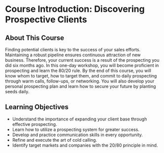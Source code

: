 # Course Introduction: Discovering Prospective Clients

## About This Course

Finding potential clients is key to the success of your sales efforts. Maintaining a robust pipeline ensures continuous attraction of new business. Therefore, your current success is a result of the prospecting you did six months ago. In this one-day workshop, you will become proficient in prospecting and learn the 80/20 rule. By the end of this course, you will know whom to target, how to target them, and commit to daily prospecting through warm calls, follow-ups, or networking. You will also develop your personal prospecting plan and learn how to secure your future by planting seeds daily.

## Learning Objectives

- Understand the importance of expanding your client base through effective prospecting.
- Learn how to utilize a prospecting system for greater success.
- Develop and practice communication skills in every opportunity.
- Refine and execute the art of cold calling.
- Identify target markets and companies with the 20/80 principle in mind.
